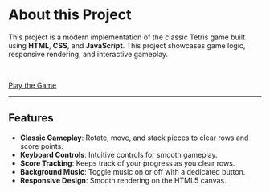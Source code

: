 # About this Project 

This project is a modern implementation of the classic Tetris game built using **HTML**, **CSS**, and **JavaScript**. This project showcases game logic, responsive rendering, and interactive gameplay.

<br>

[Play the Game](https://nitya-balaji.github.io/Tetris-Game/)

---

## Features
- **Classic Gameplay**: Rotate, move, and stack pieces to clear rows and score points.
- **Keyboard Controls**: Intuitive controls for smooth gameplay.
- **Score Tracking**: Keeps track of your progress as you clear rows.
- **Background Music**: Toggle music on or off with a dedicated button.
- **Responsive Design**: Smooth rendering on the HTML5 canvas.

